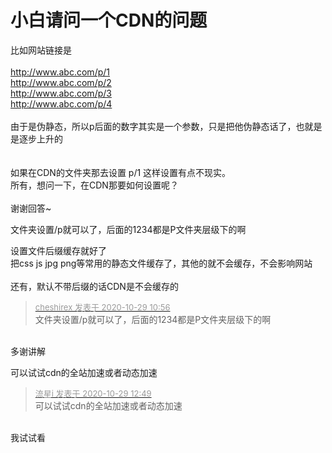 # 小白请问一个CDN的问题


比如网站链接是 <br />
<br />
http://www.abc.com/p/1<br />
http://www.abc.com/p/2<br />
http://www.abc.com/p/3<br />
http://www.abc.com/p/4<br />
<br />
由于是伪静态，所以p后面的数字其实是一个参数，只是把他伪静态话了，也就是是逐步上升的<br />
<br />
<br />
如果在CDN的文件夹那去设置 p/1 这样设置有点不现实。<br />
所有，想问一下，在CDN那要如何设置呢？<br />
<br />
谢谢回答~

文件夹设置/p就可以了，后面的1234都是P文件夹层级下的啊 

设置文件后缀缓存就好了<br />
把css js jpg png等常用的静态文件缓存了，其他的就不会缓存，不会影响网站<br />
<br />
还有，默认不带后缀的话CDN是不会缓存的

<div class="quote"><blockquote><font size="2"><a href="https://www.hostloc.com/forum.php?mod=redirect&amp;goto=findpost&amp;pid=9368180&amp;ptid=759719" target="_blank"><font color="#999999">cheshirex 发表于 2020-10-29 10:56</font></a></font><br />
文件夹设置/p就可以了，后面的1234都是P文件夹层级下的啊</blockquote></div><br />
多谢讲解

可以试试cdn的全站加速或者动态加速

<div class="quote"><blockquote><font size="2"><a href="https://www.hostloc.com/forum.php?mod=redirect&amp;goto=findpost&amp;pid=9368772&amp;ptid=759719" target="_blank"><font color="#999999">流星i 发表于 2020-10-29 12:49</font></a></font><br />
可以试试cdn的全站加速或者动态加速</blockquote></div><br />
我试试看
